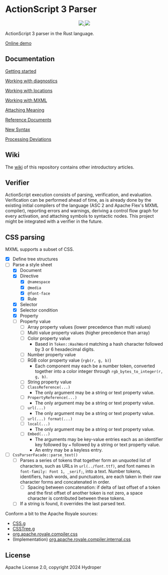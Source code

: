 # ActionScript 3 Parser

<p align="center">
  <a href="https://lib.rs/crates/as3_parser">
    <img src="https://img.shields.io/badge/lib.rs-green">
  </a>
  <a href="https://docs.rs/as3_parser">
    <img src="https://img.shields.io/badge/Rust%20API%20Documentation-gray">
  </a>
</p>

ActionScript 3 parser in the Rust language.

[Online demo](https://hydroper.github.io/as3parser/demo)

## Documentation

[Getting started](docs/getting-started.md)

[Working with diagnostics](docs/diagnostics.md)

[Working with locations](docs/locations.md)

[Working with MXML](docs/working-with-mxml.md)

[Attaching Meaning](docs/attaching-meaning.md)

[Reference Documents](docs/references.md)

[New Syntax](docs/new-syntax.md)

[Processing Deviations](docs/processing-deviations.md)

## Wiki

The [wiki](https://github.com/hydroper/as3parser/wiki) of this repository contains other introductory articles.

## Verifier

ActionScript execution consists of parsing, verification, and evaluation. Verification can be performed ahead of time, as is already done by the existing initial compilers of the language (ASC 2 and Apache Flex's MXML compiler), reporting errors and warnings, deriving a control flow graph for every activation, and attaching symbols to syntactic nodes. This project might be integrated with a verifier in the future.

## CSS parsing

MXML supports a subset of CSS.

- [x] Define tree structures
- [ ] Parse a style sheet
  - [x] Document
  - [x] Directive
    - [x] `@namespace`
    - [x] `@media`
    - [x] `@font-face`
    - [x] Rule
  - [x] Selector
  - [x] Selector condition
  - [x] Property
  - [ ] Property value
    - [ ] Array property values (lower precedence than multi values)
    - [ ] Multi value property values (higher precedence than array)
    - [ ] Color property value
      - Based in `Token::HashWord` matching a hash character followed by 3 or 6 hexadecimal digits.
    - [ ] Number property value
    - [ ] RGB color property value (`rgb(r, g, b)`)
      - Each component may each be a number token, converted together into a color integer through `rgb_bytes_to_integer(r, g, b)`.
    - [ ] String property value
    - [ ] `ClassReference(...)`
      - The only argument may be a string or text property value.
    - [ ] `PropertyReference(...)`
      - The only argument may be a string or text property value.
    - [ ] `url(...)`
      - The only argument may be a string or text property value.
    - [ ] `url(...) format(...)`
    - [ ] `local(...)`
      - The only argument may be a string or text property value.
    - [ ] `Embed(...)`
      - The arguments may be key-value entries each as an identifier key followed by `=` followed by a string or text property value.
      - An entry may be a keyless entry.
- [ ] `CssParserFacade::parse_text()`
  - [ ] Parses a series of tokens that together form an unquoted list of characters, such as URLs in `url(../font.ttf)`, and font names in `font-family: Font 1, _serif;`, into a text. Number tokens, identifiers, hash words, and punctuators, are each taken in their raw character forms and concatenated in order.
    - [ ] Spacing between concatenation: if delta of last offset of a token and the first offset of another token is not zero, a space character is contributed between these tokens.
  - [ ] If a string is found, it overrides the last parsed text.

Conform a bit to the Apache Royale sources:

- [CSS.g](https://github.com/apache/royale-compiler/blob/develop/compiler/src/main/antlr3/org/apache/royale/compiler/internal/css/CSS.g)
- [CSSTree.g](https://github.com/apache/royale-compiler/blob/develop/compiler/src/main/antlr3/org/apache/royale/compiler/internal/css/CSSTree.g)
- [org.apache.royale.compiler.css](https://github.com/apache/royale-compiler/tree/fc03f3b4fa9bc93e2492dc3dc7db045656b8fa24/compiler/src/main/java/org/apache/royale/compiler/css)
- (Implementation) [org.apache.royale.compiler.internal.css](https://github.com/apache/royale-compiler/tree/fc03f3b4fa9bc93e2492dc3dc7db045656b8fa24/compiler/src/main/java/org/apache/royale/compiler/internal/css)

## License

Apache License 2.0, copyright 2024 Hydroper
